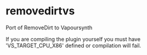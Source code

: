 removedirtvs
============

Port of RemoveDirt to Vapoursynth

If you are compiling the plugin yourself you must have 'VS_TARGET_CPU_X86' defined or compilation will fail.
